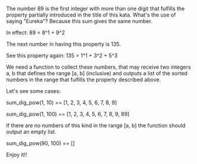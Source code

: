 The number 89 is the first integer with more than one digit that fulfills the property partially introduced in the title of this kata. What's the use of saying "Eureka"? Because this sum gives the same number.


In effect: 89 = 8^1 + 9^2


The next number in having this property is 135.


See this property again: 135 = 1^1 + 3^2 + 5^3


We need a function to collect these numbers, that may receive two integers a, b that defines the range [a, b] (inclusive) and outputs a list of the sorted numbers in the range that fulfills the property described above.


Let's see some cases:


sum_dig_pow(1, 10) == [1, 2, 3, 4, 5, 6, 7, 8, 9]


sum_dig_pow(1, 100) == [1, 2, 3, 4, 5, 6, 7, 8, 9, 89]


If there are no numbers of this kind in the range [a, b] the function should output an empty list.


sum_dig_pow(90, 100) == []


Enjoy it!!

